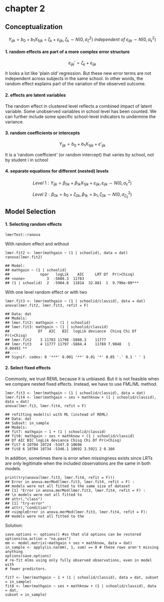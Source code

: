 # chapter 2

## Conceptualization

$$
Y_{ijk} = b_0 + b_1 X_{1ijk} + \zeta_k + \varepsilon_{ijk}, \zeta_k\sim N(0,\sigma^2_\zeta)\ independent\ of\ \varepsilon_{ijk}\sim N(0,\sigma^2_\epsilon)
$$

#### 1. random effects are part of a more complex error structure

$$
\varepsilon_{ijk}' = \zeta_k + \varepsilon_{ijk}
$$

It looks a lot like ‘plain old’ regression. But these new error terms are not independent across subjects in the same school. In other words, the random effect explains part of the variation of the observed outcome.

#### 2. effects are latent variables

The random effect in clustered level reflects a combined impact of latent variable. Some unobserved variables in school level has been counted. We can further include some specific school-level indicators to undermine the variance.

#### 3. random coefficients or intercepts

$$
{Y_{ijk}} = {b_0} + {b_1}{X_{1ijk}} + {\varepsilon '_{ijk}}
$$

It is a ‘random coefficient’ \(or random intercept\) that varies by school, not by student i in school

#### 4. separate equations for different \(nested\) levels

$$
Level\ 1: {Y_{ijk}} = {\beta_{0k}} + \beta_{1k} X_{1ijk} + {\varepsilon_{ijk}},{\varepsilon_{ijk}} \sim N(0,\sigma_\varepsilon ^2)
$$

$$
Level\ 2: {\beta_{0k}} = {b_0} + {\zeta_{0k}} ,{\beta_{1k}} = {b_1},{\zeta_{0k}}\sim N(0,\sigma_{{\zeta_0}}^2)
$$

## Model Selection

#### 1. Selecting random effects

`lmerTest::ranova`

With random effect and without

```text
lmer.fit2 <- lmer(mathgain ~ (1 | schoolid), data = dat)
ranova(lmer.fit2)

## Model:
## mathgain ~ (1 | schoolid)
##              npar   logLik    AIC     LRT Df  Pr(>Chisq)
## <none>          3  -5888.3  11783
## (1 | schoolid)  2  -5904.8  11814  32.881  1  9.796e-09***
```

With one level random effect or with two

```text
lmer.fit3 <- lmer(mathgain ~ (1 | schoolid/classid), data = dat)
anova(lmer.fit2, lmer.fit3, refit = F)

## Data: dat
## Models:
## lmer.fit2: mathgain ~ (1 | schoolid)
## lmer.fit3: mathgain ~ (1 | schoolid/classid)
##             Df   AIC   BIC  logLik deviance  Chisq Chi Df Pr(>Chisq)
## lmer.fit2    3 11783 11798 -5888.3    11777
## lmer.fit3    4 11777 11797 -5884.4    11769 7.9048   1       0.00493 **
## ---
## Signif. codes: 0 '***' 0.001 '**' 0.01 '*' 0.05 '.' 0.1 ' ' 1
```

#### 2. Select fixed effects

Commonly, we trust REML because it is unbiased. But it is not feasible when we compare nested fixed effects. Instead, we have to use FML/ML method.

```text
lmer.fit3 <- lmer(mathgain ~ (1 | schoolid/classid), data = dat)
lmer.fit4 <- lmer(mathgain ~ ses + mathknow + (1 | schoolid/classid), data = dat)
anova(lmer.fi3, lmer.fit4, refit = F)

## refitting model(s) with ML (instead of REML)
## Data: dat
## Subset: in_sample
## Models:
## fit7: mathgain ~ 1 + (1 | schoolid/classid)
## fit8: mathgain ~ ses + mathknow + (1 | schoolid/classid)
## Df AIC BIC logLik deviance Chisq Chi Df Pr(>Chisq)
## fit7 4 10704 10724 -5347.9 10696
## fit8 6 10704 10734 -5346.1 10692 3.5921 2 0.166
```

In addition, sometimes there is error when missingness exists since LRTs are only legitimate when the included observations are the same in both models.

```text
print(try(anova(lmer.fit3, lmer.fit4, refit = F)))
## Error in anova.merMod(lmer.fit3, lmer.fit4, refit = F) :
## models were not all fitted to the same size of dataset
## [1] "Error in anova.merMod(lmer.fit3, lmer.fit4, refit = F) : 
## \n models were not all fitted to 
## attr(,"class")
## [1] "try-error"
## attr(,"condition")
## <simpleError in anova.merMod(lmer.fit3, lmer.fit4, refit = F): 
## models were not all fitted to the
```

Solution:

```text
save.options <- options() #so that old options can be restored
options(na.action = "na.pass")
mm <- model.matrix(~mathgain + ses + mathknow, data = dat)
in_sample <- apply(is.na(mm), 1, sum) == 0 # these rows aren't missing anything
options(save.options)
# re-fit mlms using only fully observed observations, even in model with
# fewer predictors.

fit7 <- lmer(mathgain ~ 1 + (1 | schoolid/classid), data = dat, subset = in_sample)
fit8 <- lmer(mathgain ~ ses + mathknow + (1 | schoolid/classid), data = dat,
subset = in_sample)
```

